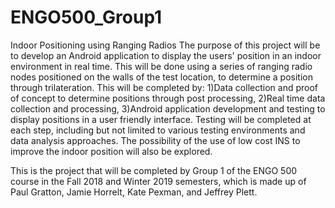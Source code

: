 # ENGO500_Group1

Indoor Positioning using Ranging Radios
The purpose of this project will be to develop an Android application to display the users' position in an indoor environment in real time. This will be done using a series of ranging radio nodes positioned on the walls of the test location, to determine a position through trilateration. This will be completed by:
  1)Data collection and proof of concept to determine positions through post processing,
  2)Real time data collection and processing, 
  3)Android application development and testing to display positions in a user friendly interface.
Testing will be completed at each step, including but not limited to various testing environments and data analysis approaches. The possibility of the use of low cost INS to improve the indoor position will also be explored.  

This is the project that will be completed by Group 1 of the ENGO 500 course in the Fall 2018 and Winter 2019 semesters, which is made up of Paul Gratton, Jamie Horrelt, Kate Pexman, and Jeffrey Plett.

